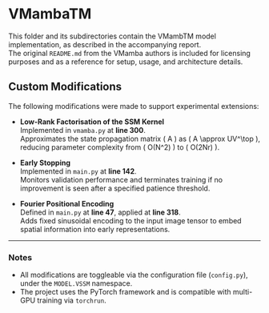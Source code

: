 # VMambaTM

This folder and its subdirectories contain the VMambTM model implementation, as described in the accompanying report.  
The original `README.md` from the VMamba authors is included for licensing purposes and as a reference for setup, usage, and architecture details.

## Custom Modifications

The following modifications were made to support experimental extensions:

- **Low-Rank Factorisation of the SSM Kernel**  
  Implemented in `vmamba.py` at **line 300**.  
  Approximates the state propagation matrix \( A \) as \( A \approx UV^\top \), reducing parameter complexity from \( O(N^2) \) to \( O(2Nr) \).

- **Early Stopping**  
  Implemented in `main.py` at **line 142**.  
  Monitors validation performance and terminates training if no improvement is seen after a specified patience threshold.

- **Fourier Positional Encoding**  
  Defined in `main.py` at **line 47**, applied at **line 318**.  
  Adds fixed sinusoidal encoding to the input image tensor to embed spatial information into early representations.

---

### Notes

- All modifications are toggleable via the configuration file (`config.py`), under the `MODEL.VSSM` namespace.
- The project uses the PyTorch framework and is compatible with multi-GPU training via `torchrun`.
